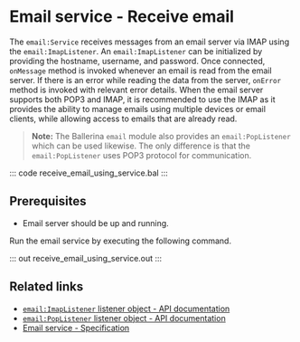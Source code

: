 # Email service - Receive email

The `email:Service` receives messages from an email server via IMAP using the `email:ImapListener`. An `email:ImapListener` can be initialized by providing the hostname, username, and password. Once connected, `onMessage` method is invoked whenever an email is read from the email server. If there is an error while reading the data from the server, `onError` method is invoked with relevant error details. When the email server supports both POP3 and IMAP, it is recommended to use the IMAP as it provides the ability to manage emails using multiple devices or email clients, while allowing access to emails that are already read. 

>**Note:** The Ballerina `email` module also provides an `email:PopListener` which can be used likewise. The only difference is that the `email:PopListener` uses POP3 protocol for communication. 

::: code receive_email_using_service.bal :::

## Prerequisites
- Email server should be up and running.

Run the email service by executing the following command.

::: out receive_email_using_service.out :::

## Related links
- [`email:ImapListener` listener object - API documentation](https://lib.ballerina.io/ballerina/email/latest#ImapListener)
- [`email:PopListener` listener object - API documentation](https://lib.ballerina.io/ballerina/email/latest#PopListener)
- [Email service - Specification](https://ballerina.io/spec/email/#4-service)
